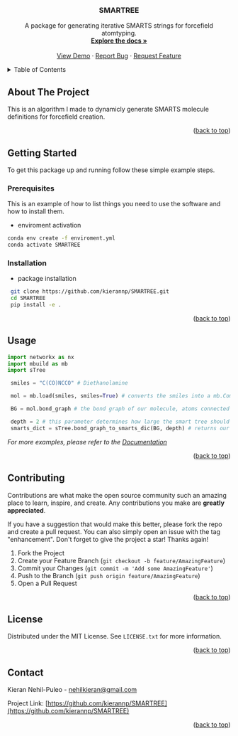 <a name="readme-top"></a>



<!-- PROJECT LOGO -->
<br />
<div align="center">
  <a href="https://github.com/kierannp/SMARTREE">
  </a>

<h3 align="center">SMARTREE</h3>

  <p align="center">
    A package for generating iterative SMARTS strings for forcefield atomtyping.
    <br />
    <a href="https://github.com/kierannp/SMARTREE"><strong>Explore the docs »</strong></a>
    <br />
    <br />
    <a href="https://github.com/kierannp/SMARTREE">View Demo</a>
    ·
    <a href="https://github.com/kierannp/SMARTREE/issues">Report Bug</a>
    ·
    <a href="https://github.com/kierannp/SMARTREE/issues">Request Feature</a>
  </p>
</div>



<!-- TABLE OF CONTENTS -->
<details>
  <summary>Table of Contents</summary>
  <ol>
    <li>
      <a href="#about-the-project">About The Project</a>
    </li>
    <li>
      <a href="#getting-started">Getting Started</a>
      <ul>
        <li><a href="#prerequisites">Prerequisites</a></li>
        <li><a href="#installation">Installation</a></li>
      </ul>
    </li>
    <li><a href="#usage">Usage</a></li>
    <li><a href="#contributing">Contributing</a></li>
    <li><a href="#license">License</a></li>
    <li><a href="#contact">Contact</a></li>
  </ol>
</details>



<!-- ABOUT THE PROJECT -->
## About The Project

This is an algorithm I made to dynamicly generate SMARTS molecule definitions for forcefield creation. 


<p align="right">(<a href="#readme-top">back to top</a>)</p>



<!-- GETTING STARTED -->
## Getting Started

To get this package up and running follow these simple example steps.

### Prerequisites

This is an example of how to list things you need to use the software and how to install them.
* enviroment activation
```sh
conda env create -f enviroment.yml
conda activate SMARTREE
```

### Installation

* package installation
 ```sh
  git clone https://github.com/kierannp/SMARTREE.git
  cd SMARTREE
  pip install -e .
 ```
<p align="right">(<a href="#readme-top">back to top</a>)</p>



<!-- USAGE EXAMPLES -->
## Usage

```python
import networkx as nx
import mbuild as mb
import sTree

 smiles = "C(CO)NCCO" # Diethanolamine

 mol = mb.load(smiles, smiles=True) # converts the smiles into a mb.Compound

 BG = mol.bond_graph # the bond graph of our molecule, atoms connected by bonds represented as a Set of source atom to destination atoms

 depth = 2 # this parameter determines how large the smart tree should be generated, the larger the depth the more specific your SMARTS definition is, but the more expensive it is to atomtype 
 smarts_dict = sTree.bond_graph_to_smarts_dic(BG, depth) # returns our smarts in a dictionary with mb.Compound atoms as keys and the corresponding smarts as values

```

_For more examples, please refer to the [Documentation](https://example.com)_

<p align="right">(<a href="#readme-top">back to top</a>)</p>



<!-- CONTRIBUTING -->
## Contributing

Contributions are what make the open source community such an amazing place to learn, inspire, and create. Any contributions you make are **greatly appreciated**.

If you have a suggestion that would make this better, please fork the repo and create a pull request. You can also simply open an issue with the tag "enhancement".
Don't forget to give the project a star! Thanks again!

1. Fork the Project
2. Create your Feature Branch (`git checkout -b feature/AmazingFeature`)
3. Commit your Changes (`git commit -m 'Add some AmazingFeature'`)
4. Push to the Branch (`git push origin feature/AmazingFeature`)
5. Open a Pull Request

<p align="right">(<a href="#readme-top">back to top</a>)</p>



<!-- LICENSE -->
## License

Distributed under the MIT License. See `LICENSE.txt` for more information.

<p align="right">(<a href="#readme-top">back to top</a>)</p>



<!-- CONTACT -->
## Contact

Kieran Nehil-Puleo - nehilkieran@gmail.com

Project Link: [https://github.com/kierannp/SMARTREE](https://github.com/kierannp/SMARTREE)

<p align="right">(<a href="#readme-top">back to top</a>)</p>
